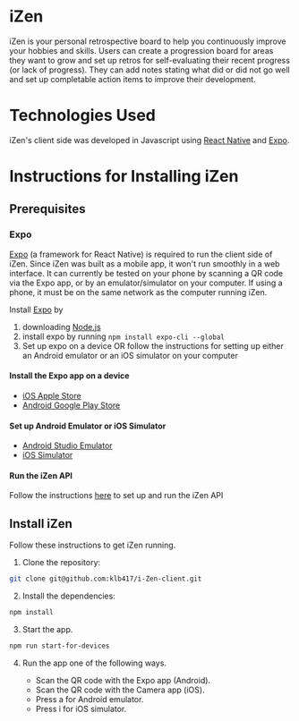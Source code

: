 # iZen

iZen is your personal retrospective board to help you continuously improve your hobbies and skills. Users can create a progression board for areas they want to grow and set up retros for self-evaluating their recent progress (or lack of progress). They can add notes stating what did or did not go well and set up completable action items to improve their development.

# Technologies Used

iZen's client side was developed in Javascript using [React Native](https://reactnative.dev/) and [Expo](https://expo.io/).

# Instructions for Installing iZen

## Prerequisites

### Expo

[Expo](https://docs.expo.io/versions/latest/) (a framework for React Native) is required to run the client side of iZen. Since iZen was built as a mobile app, it won't run smoothly in a web interface. It can currently be tested on your phone by scanning a QR code via the Expo app, or by an emulator/simulator on your computer. If using a phone, it must be on the same network as the computer running iZen.

Install [Expo](https://expo.io/learn) by

1. downloading [Node.js](https://nodejs.org/en/)
1. install expo by running `npm install expo-cli --global`
1. Set up expo on a device OR follow the instructions for setting up either an Android emulator or an iOS simulator on your computer

#### Install the Expo app on a device

- [iOS Apple Store](https://itunes.apple.com/app/apple-store/id982107779)
- [Android Google Play Store](https://play.google.com/store/apps/details?id=host.exp.exponent&referrer=www)

#### Set up Android Emulator or iOS Simulator

- [Android Studio Emulator](https://docs.expo.io/versions/latest/workflow/android-studio-emulator/)
- [iOS Simulator](https://docs.expo.io/versions/v36.0.0/workflow/ios-simulator/)

#### Run the iZen API

Follow the instructions [here](https://github.com/klb417/i-Zen-api#izen-api) to set up and run the iZen API

## Install iZen

Follow these instructions to get iZen running.

1. Clone the repository:

```sh
git clone git@github.com:klb417/i-Zen-client.git
```

2. Install the dependencies:

```sh
npm install
```

3. Start the app.

```sh
npm run start-for-devices
```

4. Run the app one of the following ways.

   - Scan the QR code with the Expo app (Android).
   - Scan the QR code with the Camera app (iOS).
   - Press a for Android emulator.
   - Press i for iOS simulator.
